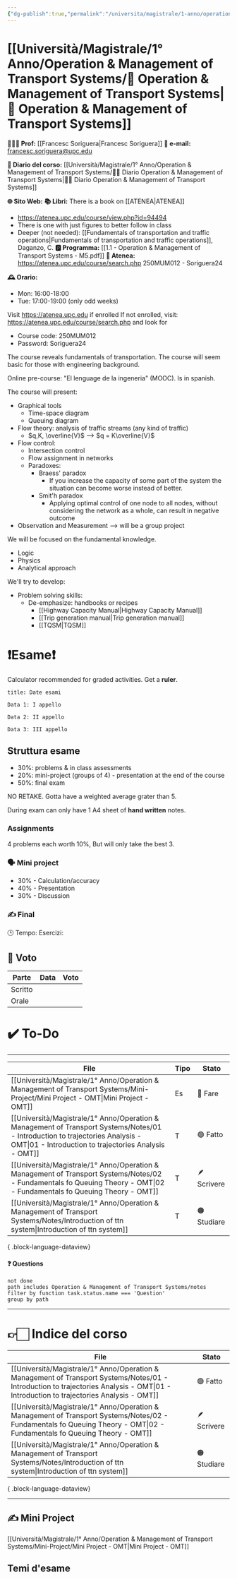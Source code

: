 ```yaml
---
{"dg-publish":true,"permalink":"/universita/magistrale/1-anno/operation-and-management-of-transport-systems/operation-and-management-of-transport-systems/","tags":["UNI"]}
---
```


# [[Università/Magistrale/1° Anno/Operation & Management of Transport Systems/🚦 Operation & Management of Transport Systems\|🚦 Operation & Management of Transport Systems]]


**🧑🏻‍🏫 Prof:** [[Francesc Soriguera\|Francesc Soriguera]]
**📧 e-mail:** francesc.soriguera@upc.edu

**📔 Diario del corso:** [[Università/Magistrale/1° Anno/Operation & Management of Transport Systems/🚦📔 Diario Operation & Management of Transport Systems\|🚦📔 Diario Operation & Management of Transport Systems]]

**🌐 Sito Web:** 
**📚 Libri:** There is a book on [[ATENEA\|ATENEA]]
- https://atenea.upc.edu/course/view.php?id=94494
- There is one with just figures to better follow in class
- Deeper (not needed): [[Fundamentals of transportation and traffic operations\|Fundamentals of transportation and traffic operations]], Daganzo, C.
**🅿️ Programma:** [[1.1 - Operation & Management of Transport Systems - M5.pdf]]
**🔑 Atenea:** https://atenea.upc.edu/course/search.php 250MUM012 - Soriguera24

**🕰 Orario:**
- Mon: 16:00-18:00
- Tue: 17:00-19:00 (only odd weeks)

Visit https://atenea.upc.edu if enrolled
If not enrolled, visit: https://atenea.upc.edu/course/search.php and look for
- Course code: 250MUM012
- Password: Soriguera24

The course reveals fundamentals of transportation. The course will seem basic for those with engineering background.

Online pre-course: "El lenguage de la ingeneria" (MOOC). Is in spanish.

The course will present: 
- Graphical tools
	- Time-space diagram
	- Queuing diagram
- Flow theory: analysis of traffic streams (any kind of traffic)
	- $q,K, \overline{V}$ --> $q = K\overline{V}$
- Flow control:
	- Intersection control
	- Flow assignment in networks
	- Paradoxes:
		- Braess' paradox
			- If you increase the capacity of some part of the system the situation can become worse instead of better. 
		- Smit'h paradox
			- Applying optimal control of one node to all nodes, without considering the network as a whole, can result in negative outcome
- Observation and Measurement --> will be a group project

We will be focused on the fundamental knowledge.
- Logic
- Physics
- Analytical approach

We'll try to develop:
- Problem solving skills:
	- De-emphasize: handbooks or recipes
		- [[Highway Capacity Manual\|Highway Capacity Manual]]
		- [[Trip generation manual\|Trip generation manual]]
		- [[TQSM\|TQSM]] 



# ❗️Esame❗️

Calculator recommended for graded activities. Get a **ruler**.

```ad-attention
title: Date esami

Data 1: I appello

Data 2: II appello

Data 3: III appello

```

## Struttura esame

- 30%: problems & in class assessments
- 20%: mini-project (groups of 4) - presentation at the end of the course
- 50%: final exam

NO RETAKE. Gotta have a weighted average grater than 5. 

During exam can only have 1 A4 sheet of **hand written** notes.

### Assignments

4 problems each worth 10%, But will only take the best 3.

### 🗣 Mini project

- 30% - Calculation/accuracy
- 40% - Presentation
- 30% - Discussion

### ✍️ Final

🕒 Tempo:
Esercizi: 


## 💯 Voto

| Parte   | Data | Voto |
| ------- | ---- | ---- |
| Scritto |      |      |
| Orale   |      |      |


# ✔️ To-Do


___

| File                                                                                                                                                                                      | Tipo | Stato       |
| ----------------------------------------------------------------------------------------------------------------------------------------------------------------------------------------- | ---- | ----------- |
| [[Università/Magistrale/1° Anno/Operation & Management of Transport Systems/Mini-Project/Mini Project - OMT\|Mini Project - OMT]]                                                      | Es   | 🔴 Fare     |
| [[Università/Magistrale/1° Anno/Operation & Management of Transport Systems/Notes/01 - Introduction to trajectories Analysis - OMT\|01 - Introduction to trajectories Analysis - OMT]] | T    | 🟢 Fatto    |
| [[Università/Magistrale/1° Anno/Operation & Management of Transport Systems/Notes/02 - Fundamentals fo Queuing Theory - OMT\|02 - Fundamentals fo Queuing Theory - OMT]]               | T    | 🪶 Scrivere |
| [[Università/Magistrale/1° Anno/Operation & Management of Transport Systems/Notes/Introduction of ttn system\|Introduction of ttn system]]                                             | T    | 🟠 Studiare |

{ .block-language-dataview}


#### ❓ Questions

```tasks
not done
path includes Operation & Management of Transport Systems/notes
filter by function task.status.name === 'Question'
group by path
```



___

# 👉🏻 Indice del corso

| File                                                                                                                                                                                      | Stato       |
| ----------------------------------------------------------------------------------------------------------------------------------------------------------------------------------------- | ----------- |
| [[Università/Magistrale/1° Anno/Operation & Management of Transport Systems/Notes/01 - Introduction to trajectories Analysis - OMT\|01 - Introduction to trajectories Analysis - OMT]] | 🟢 Fatto    |
| [[Università/Magistrale/1° Anno/Operation & Management of Transport Systems/Notes/02 - Fundamentals fo Queuing Theory - OMT\|02 - Fundamentals fo Queuing Theory - OMT]]               | 🪶 Scrivere |
| [[Università/Magistrale/1° Anno/Operation & Management of Transport Systems/Notes/Introduction of ttn system\|Introduction of ttn system]]                                             | 🟠 Studiare |

{ .block-language-dataview}



___


## ✍️ Mini Project

[[Università/Magistrale/1° Anno/Operation & Management of Transport Systems/Mini-Project/Mini Project - OMT\|Mini Project - OMT]]

## Temi d'esame


